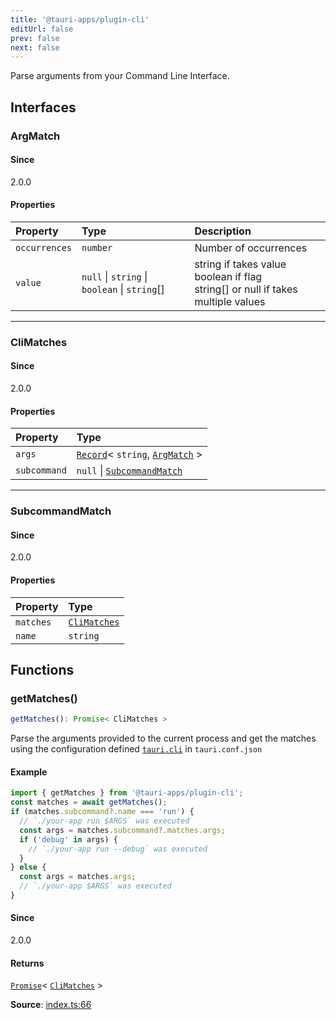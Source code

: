 ```yaml
---
title: '@tauri-apps/plugin-cli'
editUrl: false
prev: false
next: false
---
```


Parse arguments from your Command Line Interface.

## Interfaces

### ArgMatch

#### Since

2.0.0

#### Properties

| Property                                                  | Type                                          | Description                                                                               |
| :-------------------------------------------------------- | :-------------------------------------------- | :---------------------------------------------------------------------------------------- |
| <a id="occurrences" name="occurrences"></a> `occurrences` | `number`                                      | Number of occurrences                                                                     |
| <a id="value" name="value"></a> `value`                   | `null` \| `string` \| `boolean` \| `string`[] | string if takes value<br />boolean if flag<br />string[] or null if takes multiple values |

---

### CliMatches

#### Since

2.0.0

#### Properties

| Property                                               | Type                                                                                                                                                  |
| :----------------------------------------------------- | :---------------------------------------------------------------------------------------------------------------------------------------------------- |
| <a id="args" name="args"></a> `args`                   | [`Record`](https://www.typescriptlang.org/docs/handbook/utility-types.html#recordkeys-type)\< `string`, [`ArgMatch`](/references/js/cli/#argmatch) \> |
| <a id="subcommand" name="subcommand"></a> `subcommand` | `null` \| [`SubcommandMatch`](/references/js/cli/#subcommandmatch)                                                                                    |

---

### SubcommandMatch

#### Since

2.0.0

#### Properties

| Property                                      | Type                                           |
| :-------------------------------------------- | :--------------------------------------------- |
| <a id="matches" name="matches"></a> `matches` | [`CliMatches`](/references/js/cli/#climatches) |
| <a id="name" name="name"></a> `name`          | `string`                                       |

## Functions

### getMatches()

```ts
getMatches(): Promise< CliMatches >
```

Parse the arguments provided to the current process and get the matches using the configuration defined [`tauri.cli`](https://tauri.app/v1/api/config/#tauriconfig.cli) in `tauri.conf.json`

#### Example

```typescript
import { getMatches } from '@tauri-apps/plugin-cli';
const matches = await getMatches();
if (matches.subcommand?.name === 'run') {
  // `./your-app run $ARGS` was executed
  const args = matches.subcommand?.matches.args;
  if ('debug' in args) {
    // `./your-app run --debug` was executed
  }
} else {
  const args = matches.args;
  // `./your-app $ARGS` was executed
}
```

#### Since

2.0.0

#### Returns

[`Promise`](https://developer.mozilla.org/docs/Web/JavaScript/Reference/Global_Objects/Promise)\< [`CliMatches`](/references/js/cli/#climatches) \>

**Source**: [index.ts:66](https://github.com/tauri-apps/plugins-workspace/blob/v2/plugins/cli/guest-js/index.ts#L66)
